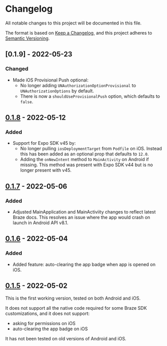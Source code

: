 # Changelog
All notable changes to this project will be documented in this file.

The format is based on [Keep a Changelog](https://keepachangelog.com/en/1.0.0/),
and this project adheres to [Semantic Versioning](https://semver.org/spec/v2.0.0.html).

## [0.1.9] - 2022-05-23
### Changed
- Made iOS Provisional Push optional:
  - No longer adding `UNAuthorizationOptionProvisional` to `UNAuthorizationOptions` by default.
  - There is now a `shouldUseProvisionalPush` option, which defaults to `false`.

## [0.1.8] - 2022-05-12
### Added
- Support for Expo SDK v45 by:
  - No longer pulling `iosDeploymentTarget` from `Podfile` on iOS. Instead this has been added as an optional prop that defaults to `12.0`.
  - Adding the `onNewIntent` method to `MainActivity` on Android if missing. This method was present with Expo SDK v44 but is no longer present with v45.

## [0.1.7] - 2022-05-06
### Added
- Adjusted MainApplication and MainActiviity changes to reflect latest Braze docs. This resolves an issue where the app would crash on launch in Android API v8.1.

## [0.1.6] - 2022-05-04
### Added
- Added feature: auto-clearing the app badge when app is opened on iOS.

## [0.1.5] - 2022-05-02
This is the first working version, tested on both Android and iOS.

It does not support all the native code required for some Braze SDK customizations, and it does not support:
- asking for permissions on iOS
- auto-clearing the app badge on iOS

It has not been tested on old versions of Android and iOS.

[0.1.8]: https://github.com/Nayya-com/braze-expo-plugin/compare/v0.1.7...v0.1.8
[0.1.7]: https://github.com/Nayya-com/braze-expo-plugin/compare/v0.1.6...v0.1.7
[0.1.6]: https://github.com/Nayya-com/braze-expo-plugin/compare/v0.1.5...v0.1.6
[0.1.5]: https://github.com/Nayya-com/braze-expo-plugin/compare/cc6b7d18...v0.1.5